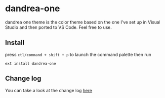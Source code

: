 # dandrea-one

dandrea one theme is the color theme based on the one I've set up in Visual Studio and then ported to VS Code. Feel free to use.

## Install

press `ctl/command + shift + p` to launch the command palette then run
```
ext install dandrea-one
```

## Change log
You can take a look at the change log [here](https://github.com/fernandodandrea/vscode-theme-dandrea-one/CHANGELOG.md)
